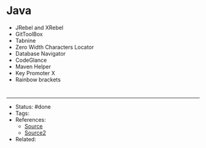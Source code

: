 # Java
- JRebel and XRebel
- GitToolBox
- Tabnine
- Zero Width Characters Locator
- Database Navigator
- CodeGlance
- Maven Helper
- Key Promoter X
- Rainbow brackets

#
---
- Status: #done
- Tags:
- References:
	- [Source](https://duckly.com/blog/best-plugins-for-intellij-2022/)
	- [Source2](https://blog.jetbrains.com/idea/2021/05/top-10-plugins-for-intellij-idea/)
- Related:
